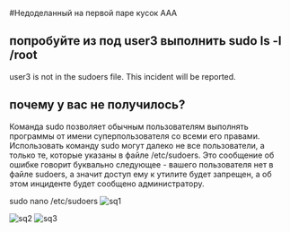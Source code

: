 #Недоделанный на первой паре кусок ААА
## попробуйте из под user3 выполнить sudo ls -l /root
user3 is not in the sudoers file.  This incident will be reported.

## почему у вас не получилось?
Команда sudo позволяет обычным пользователям выполнять программы от имени суперпользователя со всеми его правами. Использовать команду sudo могут далеко не все пользователи, а только те, которые указаны в файле /etc/sudoers. Это сообщение об ошибке говорит буквально следующее - вашего пользователя нет в файле sudoers, а значит доступ ему к утилите будет запрещен, а об этом инциденте будет сообщено администратору.

sudo nano /etc/sudoers 
![sq1](https://github.com/sashaukl/IT_MAI/blob/master/Linux/processes/Screenshot%20from%202019-11-20%2019-00-24.png)



![sq2](https://github.com/sashaukl/IT_MAI/blob/master/Linux/processes/cq2.png)
![sq3](https://github.com/sashaukl/IT_MAI/blob/master/Linux/processes/sq3.png)